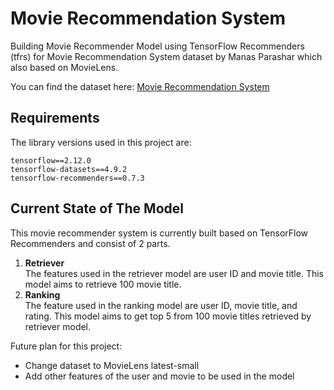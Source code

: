 # Movie Recommendation System

Building Movie Recommender Model using TensorFlow Recommenders (tfrs) for Movie Recommendation System dataset by Manas Parashar which also based on MovieLens.

You can find the dataset here: [Movie Recommendation System](https://www.kaggle.com/datasets/parasharmanas/movie-recommendation-system)

## Requirements
The library versions used in this project are:

```tensorflow==2.12.0``` \
```tensorflow-datasets==4.9.2``` \
```tensorflow-recommenders==0.7.3```

## Current State of The Model

This movie recommender system is currently built based on TensorFlow Recommenders and consist of 2 parts.

1. **Retriever** \
The features used in the retriever model are user ID and movie title. This model aims to retrieve 100 movie title.
2. **Ranking** \
The feature used in the ranking model are user ID, movie title, and rating. This model aims to get top 5 from 100 movie titles retrieved by retriever model.


Future plan for this project:
- Change dataset to MovieLens latest-small
- Add other features of the user and movie to be used in the model